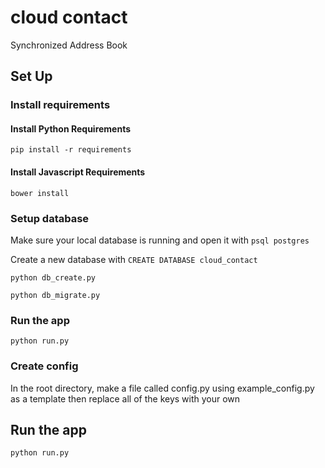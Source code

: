# cloud contact
Synchronized Address Book

## Set Up

### Install requirements

#### Install Python Requirements
`pip install -r requirements`

#### Install Javascript Requirements
`bower install`

### Setup database
Make sure your local database is running and open it with
`psql postgres`

Create a new database with `CREATE DATABASE cloud_contact`

`python db_create.py`

`python db_migrate.py`

### Run the app
`python run.py`

### Create config
In the root directory, make a file called config.py using example_config.py as a template then replace all of the keys with your own

## Run the app
`python run.py`
